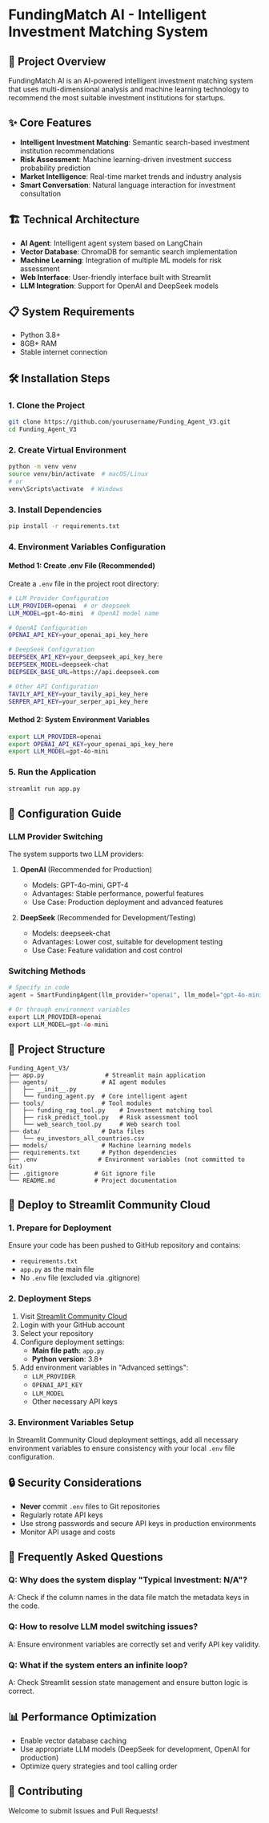 # FundingMatch AI - Intelligent Investment Matching System

## 🚀 Project Overview

FundingMatch AI is an AI-powered intelligent investment matching system that uses multi-dimensional analysis and machine learning technology to recommend the most suitable investment institutions for startups.

## ✨ Core Features

- **Intelligent Investment Matching**: Semantic search-based investment institution recommendations
- **Risk Assessment**: Machine learning-driven investment success probability prediction
- **Market Intelligence**: Real-time market trends and industry analysis
- **Smart Conversation**: Natural language interaction for investment consultation

## 🏗️ Technical Architecture

- **AI Agent**: Intelligent agent system based on LangChain
- **Vector Database**: ChromaDB for semantic search implementation
- **Machine Learning**: Integration of multiple ML models for risk assessment
- **Web Interface**: User-friendly interface built with Streamlit
- **LLM Integration**: Support for OpenAI and DeepSeek models

## 📋 System Requirements

- Python 3.8+
- 8GB+ RAM
- Stable internet connection

## 🛠️ Installation Steps

### 1. Clone the Project
```bash
git clone https://github.com/yourusername/Funding_Agent_V3.git
cd Funding_Agent_V3
```

### 2. Create Virtual Environment
```bash
python -m venv venv
source venv/bin/activate  # macOS/Linux
# or
venv\Scripts\activate  # Windows
```

### 3. Install Dependencies
```bash
pip install -r requirements.txt
```

### 4. Environment Variables Configuration

#### Method 1: Create .env File (Recommended)
Create a `.env` file in the project root directory:

```bash
# LLM Provider Configuration
LLM_PROVIDER=openai  # or deepseek
LLM_MODEL=gpt-4o-mini  # OpenAI model name

# OpenAI Configuration
OPENAI_API_KEY=your_openai_api_key_here

# DeepSeek Configuration
DEEPSEEK_API_KEY=your_deepseek_api_key_here
DEEPSEEK_MODEL=deepseek-chat
DEEPSEEK_BASE_URL=https://api.deepseek.com

# Other API Configuration
TAVILY_API_KEY=your_tavily_api_key_here
SERPER_API_KEY=your_serper_api_key_here
```

#### Method 2: System Environment Variables
```bash
export LLM_PROVIDER=openai
export OPENAI_API_KEY=your_openai_api_key_here
export LLM_MODEL=gpt-4o-mini
```

### 5. Run the Application
```bash
streamlit run app.py
```

## 🔧 Configuration Guide

### LLM Provider Switching

The system supports two LLM providers:

1. **OpenAI** (Recommended for Production)
   - Models: GPT-4o-mini, GPT-4
   - Advantages: Stable performance, powerful features
   - Use Case: Production deployment and advanced features

2. **DeepSeek** (Recommended for Development/Testing)
   - Models: deepseek-chat
   - Advantages: Lower cost, suitable for development testing
   - Use Case: Feature validation and cost control

### Switching Methods

```python
# Specify in code
agent = SmartFundingAgent(llm_provider="openai", llm_model="gpt-4o-mini")

# Or through environment variables
export LLM_PROVIDER=openai
export LLM_MODEL=gpt-4o-mini
```

## 📁 Project Structure

```
Funding_Agent_V3/
├── app.py                 # Streamlit main application
├── agents/               # AI agent modules
│   ├── __init__.py
│   └── funding_agent.py  # Core intelligent agent
├── tools/                # Tool modules
│   ├── funding_rag_tool.py    # Investment matching tool
│   ├── risk_predict_tool.py   # Risk assessment tool
│   └── web_search_tool.py     # Web search tool
├── data/                 # Data files
│   └── eu_investors_all_countries.csv
├── models/               # Machine learning models
├── requirements.txt      # Python dependencies
├── .env                 # Environment variables (not committed to Git)
├── .gitignore          # Git ignore file
└── README.md           # Project documentation
```

## 🚀 Deploy to Streamlit Community Cloud

### 1. Prepare for Deployment
Ensure your code has been pushed to GitHub repository and contains:
- `requirements.txt`
- `app.py` as the main file
- No `.env` file (excluded via .gitignore)

### 2. Deployment Steps
1. Visit [Streamlit Community Cloud](https://share.streamlit.io/)
2. Login with your GitHub account
3. Select your repository
4. Configure deployment settings:
   - **Main file path**: `app.py`
   - **Python version**: 3.8+
5. Add environment variables in "Advanced settings":
   - `LLM_PROVIDER`
   - `OPENAI_API_KEY`
   - `LLM_MODEL`
   - Other necessary API keys

### 3. Environment Variables Setup
In Streamlit Community Cloud deployment settings, add all necessary environment variables to ensure consistency with your local `.env` file configuration.

## 🔒 Security Considerations

- **Never** commit `.env` files to Git repositories
- Regularly rotate API keys
- Use strong passwords and secure API keys in production environments
- Monitor API usage and costs

## 🐛 Frequently Asked Questions

### Q: Why does the system display "Typical Investment: N/A"?
A: Check if the column names in the data file match the metadata keys in the code.

### Q: How to resolve LLM model switching issues?
A: Ensure environment variables are correctly set and verify API key validity.

### Q: What if the system enters an infinite loop?
A: Check Streamlit session state management and ensure button logic is correct.

## 📊 Performance Optimization

- Enable vector database caching
- Use appropriate LLM models (DeepSeek for development, OpenAI for production)
- Optimize query strategies and tool calling order

## 🤝 Contributing

Welcome to submit Issues and Pull Requests!

